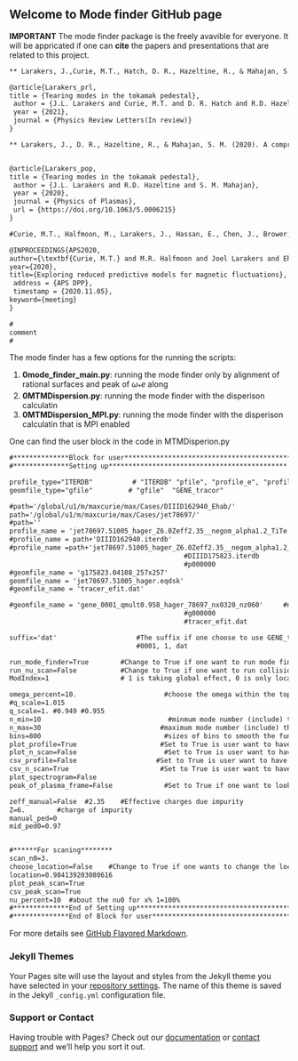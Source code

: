 ## Welcome to Mode finder GitHub page

**IMPORTANT** The mode finder package is the freely avavible for everyone. It will be appricated if one can **cite** the papers and presentations that are related to this project. 

```markdown
** Larakers, J.,Curie, M.T., Hatch, D. R., Hazeltine, R., & Mahajan, S. M. (2021). Tearing modes in thetokamak pedestal.Physics Review Letters(In review)**

@article{Larakers_prl,
title = {Tearing modes in the tokamak pedestal},
 author = {J.L. Larakers and Curie, M.T. and D. R. Hatch and R.D. Hazeltine and S. M. Mahajan},
 year = {2021},
 journal = {Physics Review Letters(In review)}
}

** Larakers, J., D. R., Hazeltine, R., & Mahajan, S. M. (2020). A comprehensive conductivity model for drift and micro-tearing modes [https://doi.org/10.1063/5.0006215](url)**


@article{Larakers_pop,
title = {Tearing modes in the tokamak pedestal},
 author = {J.L. Larakers and R.D. Hazeltine and S. M. Mahajan},
 year = {2020},
 journal = {Physics of Plasmas},
 url = {https://doi.org/10.1063/5.0006215}
}

#Curie, M.T., Halfmoon, M., Larakers, J., Hassan, E., Chen, J., Brower, D., Hatch, D.,Kotschenreuther, M., Mahajan, S., DIII-D team, & JET team. (2020). Exploring reduced predictivemodels for magnetic fluctuations, APS DPP.

@INPROCEEDINGS{APS2020,
author={\textbf{Curie, M.T.} and M.R. Halfmoon and Joel Larakers and Ehab Hassan and J. Chen and D.L. Brower and D.R. Hatch and M.T. Kotschenreuther and S.M. Mahajan and {DIII-D team} and {JET team}},
year={2020},
title={Exploring reduced predictive models for magnetic fluctuations},
 address = {APS DPP},
 timestamp = {2020.11.05},
keyword={meeting}
}

#
comment
#
```


The mode finder has a few options for the running the scripts: 
1. **0mode_finder_main.py**:   running the mode finder only by alignment of rational surfaces and peak of $\omega_*e$ along
2. **0MTMDispersion.py**:      running the mode finder with the disperison calculatin
3. **0MTMDispersion_MPI.py**:  running the mode finder with the disperison calculatin that is MPI enabled 

One can find the user block in the code in MTMDisperion.py


```markdown
#**************Block for user******************************************
#**************Setting up*********************************************

profile_type="ITERDB"          # "ITERDB" "pfile", "profile_e", "profile_both" 
geomfile_type="gfile"         # "gfile"  "GENE_tracor"

#path='/global/u1/m/maxcurie/max/Cases/DIIID162940_Ehab/'
path='/global/u1/m/maxcurie/max/Cases/jet78697/'
#path=''
profile_name = 'jet78697.51005_hager_Z6.0Zeff2.35__negom_alpha1.2_TiTe.iterdb' 
#profile_name = path+'DIIID162940.iterdb'
#profile_name =path+'jet78697.51005_hager_Z6.0Zeff2.35__negom_alpha1.2_TiTe.iterdb'		#name of the profile file
                                            #DIIID175823.iterdb
                                            #p000000
#geomfile_name = 'g175823.04108_257x257'
geomfile_name = 'jet78697.51005_hager.eqdsk'
#geomfile_name = 'tracer_efit.dat'

#geomfile_name = 'gene_0001_qmult0.958_hager_78697_nx0320_nz060'     #name of the magnetic geometry file
                                            #g000000
                                            #tracer_efit.dat

suffix='dat'            	    #The suffix if one choose to use GENE_tracor for q profile
                                #0001, 1, dat

run_mode_finder=True        #Change to True if one want to run mode finder 
run_nu_scan=False           #Change to True if one want to run collisionality scan 
ModIndex=1 					# 1 is taking global effect, 0 is only local effect 

omega_percent=10.                      #choose the omega within the top that percent defined in(0,100)
#q_scale=1.015
q_scale=1. #0.949 #0.955
n_min=10                                #minmum mode number (include) that finder will cover
n_max=30                              #maximum mode number (include) that finder will cover
bins=800                               #sizes of bins to smooth the function
plot_profile=True                     #Set to True is user want to have the plot of the profile
plot_n_scan=False                      #Set to True is user want to have the plot of the gamma over n
csv_profile=False                    #Set to True is user want to have the csv file "profile_output.csv" of the profile
csv_n_scan=True                       #Set to True is user want to have the csv file "MTM_dispersion_n_scan.csv" of the gamma over n
plot_spectrogram=False
peak_of_plasma_frame=False             #Set to True if one want to look around the peak of omega*e in plasam frame

zeff_manual=False  #2.35	#Effective charges due impurity
Z=6.		#charge of impurity
manual_ped=0
mid_ped0=0.97


#******For scaning********
scan_n0=3.
choose_location=False    #Change to True if one wants to change the location manually 
location=0.984139203080616
plot_peak_scan=True
csv_peak_scan=True
nu_percent=10  #about the nu0 for x% 1=100%
#**************End of Setting up*********************************************
#**************End of Block for user******************************************
```

For more details see [GitHub Flavored Markdown](https://guides.github.com/features/mastering-markdown/).

### Jekyll Themes

Your Pages site will use the layout and styles from the Jekyll theme you have selected in your [repository settings](https://github.com/maxcurie1996/mode_finder/settings/pages). The name of this theme is saved in the Jekyll `_config.yml` configuration file.

### Support or Contact

Having trouble with Pages? Check out our [documentation](https://docs.github.com/categories/github-pages-basics/) or [contact support](https://support.github.com/contact) and we’ll help you sort it out.
